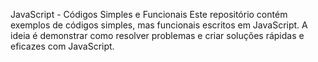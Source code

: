 JavaScript - Códigos Simples e Funcionais
Este repositório contém exemplos de códigos simples, mas funcionais escritos em JavaScript. A ideia é demonstrar como resolver problemas e criar soluções rápidas e eficazes com JavaScript.
